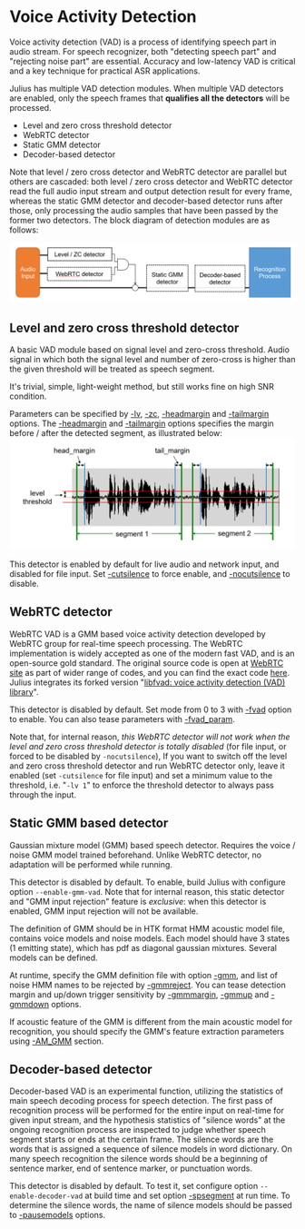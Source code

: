# Voice Activity Detection

Voice activity detection (VAD) is a process of identifying speech part in audio
stream.  For speech recognizer, both "detecting speech part" and "rejecting
noise part" are essential.  Accuracy and low-latency VAD is critical and a key
technique for practical ASR applications.

Julius has multiple VAD detection modules. When multiple VAD detectors are
 enabled, only the speech frames that **qualifies all the detectors** will be
 processed.

- Level and zero cross threshold detector
- WebRTC detector
- Static GMM detector
- Decoder-based detector

Note that level / zero cross detector and WebRTC detector are parallel but
others are cascaded: both level / zero cross detector and WebRTC detector read
the full audio input stream and output detection result for every frame, whereas
the static GMM detector and decoder-based detector runs after those, only
processing the audio samples that have been passed by the former two detectors.
The block diagram of detection modules are as follows:

![Block diagram of VAD modules](doc-image/vad-module.png)

## Level and zero cross threshold detector

A basic VAD module based on signal level and zero-cross threshold.  Audio signal
in which both the signal level and number of zero-cross is higher than the given
threshold will be treated as speech segment.

 It's trivial, simple, light-weight method, but still works fine on high SNR
 condition.

Parameters can be specified by
[-lv](https://github.com/julius-speech/julius/blob/master/julius/Options.md#-lv-threshold),
[-zc](https://github.com/julius-speech/julius/blob/master/julius/Options.md#-zc-thresold),
[-headmargin](https://github.com/julius-speech/julius/blob/master/julius/Options.md#-headmargin-msec)
and
[-tailmargin](https://github.com/julius-speech/julius/blob/master/julius/Options.md#-tailmargin-msec)
options.  The
[-headmargin](https://github.com/julius-speech/julius/blob/master/julius/Options.md#-headmargin-msec)
and
[-tailmargin](https://github.com/julius-speech/julius/blob/master/julius/Options.md#-tailmargin-msec)
options specifies the margin before / after the detected segment, as illustrated
below: ![VAD by level threshold](doc-image/vad_lvzc.png)

This detector is enabled by default for live audio and network input, and
disabled for file input.  Set
[-cutsilence](https://github.com/julius-speech/julius/blob/master/julius/Options.md#-cutsilence--nocutsilence)
to force enable, and
[-nocutsilence](https://github.com/julius-speech/julius/blob/master/julius/Options.md#-cutsilence--nocutsilence)
to disable.

## WebRTC detector

WebRTC VAD is a GMM based voice activity detection developed by WebRTC group for
real-time speech processing.  The WebRTC implementation is widely accepted as
one of the modern fast VAD, and is an open-source gold standard.  The original
source code is open at [WebRTC site](https://webrtc.org/native-code/) as part of
wider range of codes, and you can find the exact code
[here](https://webrtc.googlesource.com/src/+/master/common_audio/vad/). Julius
integrates its forked version "[libfvad: voice activity detection (VAD)
library](https://github.com/dpirch/libfvad)".

This detector is disabled by default.  Set mode from 0 to 3 with
[-fvad](https://github.com/julius-speech/julius/blob/master/julius/Options.md#-fvad-mode)
option to enable.  You can also tease parameters with
[-fvad_param](https://github.com/julius-speech/julius/blob/master/julius/Options.md#-fvad_param-nframe-threshold).

Note that, for internal reason, *this WebRTC detector will not work when the
level and zero cross threshold detector is totally disabled* (for file input, or
forced to be disabled by `-nocutsilence`),   If you want to switch off the level
and zero cross threshold detector and run WebRTC detector only, leave it enabled
(set `-cutsilence` for file input) and set a minimum value to the threshold,
i.e. "`-lv 1`" to enforce the threshold detector to always pass through the
input.

## Static GMM based detector

Gaussian mixture model (GMM) based speech detector.  Requires the voice / noise
GMM model trained beforehand.  Unlike WebRTC detector, no adaptation will be
performed while running.

This detector is disabled by default.  To enable, build Julius with configure
option `--enable-gmm-vad`.  Note that for internal reason, this static detector
and "GMM input rejection" feature is *exclusive*: when this detector is enabled,
GMM input rejection will not be available.

The definition of GMM should be in HTK format HMM acoustic model file, contains
voice models and noise models.  Each model should have 3 states (1 emitting
state), which has pdf as diagonal gaussian mixtures.  Several models can be
defined.

At runtime, specify the GMM definition file with option
[-gmm](https://github.com/julius-speech/julius/blob/master/julius/Options.md#-gmm-hmmdefs_file),
and list of noise HMM names to be rejected by
[-gmmreject](https://github.com/julius-speech/julius/blob/master/julius/Options.md#-gmmreject-string).
You can tease detection margin and up/down trigger sensitivity by
[-gmmmargin](https://github.com/julius-speech/julius/blob/master/julius/Options.md#-gmmmargin-frames),
[-gmmup](https://github.com/julius-speech/julius/blob/master/julius/Options.md#-gmmup-value)
and
[-gmmdown](https://github.com/julius-speech/julius/blob/master/julius/Options.md#-gmmdown-value)
options.

If acoustic feature of the GMM is different from the main acoustic model for
recognition, you should specify the GMM's feature extraction parameters using
[-AM_GMM](https://github.com/julius-speech/julius/blob/master/julius/Options.md#-am_gmm)
section.

## Decoder-based detector

Decoder-based VAD is an experimental function, utilizing the statistics of main
speech decoding process for speech detection.  The first pass of recognition
process will be performed for the entire input on real-time for given input
stream, and the hypothesis statistics of "silence words" at the ongoing
recognition process are inspected to judge whether speech segment starts or ends
at the certain frame. The silence words are the words that is assigned a
sequence of silence models in word dictionary.  On many speech recognition the
silence words should be a beginning of sentence marker, end of sentence marker,
or punctuation words.

This detector is disabled by default.  To test it, set configure option
`--enable-decoder-vad` at build time and set option
[-spsegment](https://github.com/julius-speech/julius/blob/master/julius/Options.md#-spsegment)
at run time.  To determine the silence words, the name of silence models should
be passed to
[-pausemodels](https://github.com/julius-speech/julius/blob/master/julius/Options.md#-pausemodels-string)
options.
